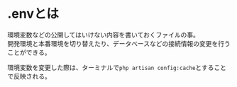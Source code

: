 # .envとは
環境変数などの公開してはいけない内容を書いておくファイルの事。<br>
開発環境と本番環境を切り替えたり、データベースなどの接続情報の変更を行うことができる。

環境変数を変更した際は、ターミナルで```php artisan config:cache```とすることで反映される。
